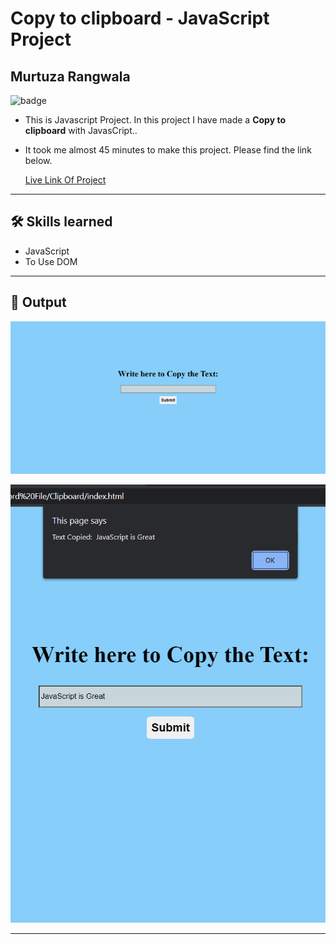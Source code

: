 # Copy to clipboard - JavaScript Project

## Murtuza Rangwala

![badge](https://img.shields.io/badge/Tech-HTML%20CSS%20JS-brightgreen)

- This is Javascript Project. In this project I have made a **Copy to clipboard** with JavasCript..

- It took me almost 45 minutes to make this project. Please find the link below.

  [Live Link Of Project](https://mk-clipboard.netlify.app/)

---

## 🛠 Skills learned

- JavaScript
- To Use DOM

---

## 🎥 Output

![input](./img/01.PNG)

![output](./img/02.PNG)

---
